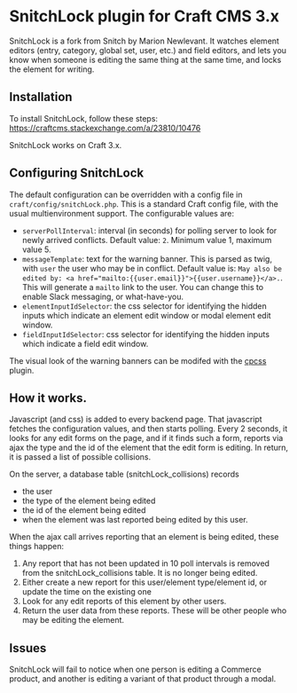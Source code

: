 # SnitchLock plugin for Craft CMS 3.x

SnitchLock is a fork from Snitch by Marion Newlevant. It watches element editors (entry, category, global set, user, etc.) and field editors, and lets you know when someone is editing the same thing at the same time, and locks the element for writing.

## Installation

To install SnitchLock, follow these steps: https://craftcms.stackexchange.com/a/23810/10476

SnitchLock works on Craft 3.x.


## Configuring SnitchLock

The default configuration can be overridden with a config file in `craft/config/snitchLock.php`. This is a standard Craft config file, with the usual multienvironment support. The configurable values are:

- `serverPollInterval`: interval (in seconds) for polling server to look for newly arrived conflicts. Default value: `2`. Minimum value 1, maximum value 5.
- `messageTemplate`: text for the warning banner. This is parsed as twig, with `user` the user who may be in conflict. Default value is: `May also be edited by: <a href="mailto:{{user.email}}">{{user.username}}</a>.`. This will generate a `mailto` link to the user. You can change this to enable Slack messaging, or what-have-you.
- `elementInputIdSelector`: the css selector for identifying the hidden inputs which indicate an element edit window or modal element edit window.
- `fieldInputIdSelector`: css selector for identifying the hidden inputs which indicate a field edit window.

The visual look of the warning banners can be modifed with the [cpcss](https://plugins.craftcms.com/cp-css) plugin.

## How it works.

Javascript (and css) is added to every backend page. That javascript fetches the configuration values, and then starts polling. Every 2 seconds, it looks for any edit forms on the page, and if it finds such a form, reports via ajax the type and the id of the element that the edit form is editing. In return, it is passed a list of possible collisions.

On the server, a database table (snitchLock_collisions) records
- the user
- the type of the element being edited
- the id of the element being edited
- when the element was last reported being edited by this user.

When the ajax call arrives reporting that an element is being edited, these things happen:

1. Any report that has not been updated in 10 poll intervals is removed from the snitchLock_collisions table. It is no longer being edited.
2. Either create a new report for this user/element type/element id, or update the time on the existing one
3. Look for any edit reports of this element by other users.
4. Return the user data from these reports. These will be other people who may be editing the element.

## Issues

SnitchLock will fail to notice when one person is editing a Commerce product, and another is editing a variant of that product through a modal.

